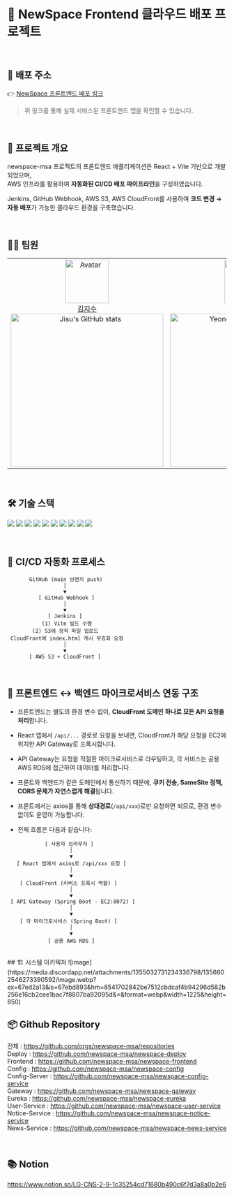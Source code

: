 # 🎯 NewSpace Frontend 클라우드 배포 프로젝트

<br/>

## 🚀 배포 주소

👉 [NewSpace 프론트엔드 배포 링크](http://d1wvssrshiud2m.cloudfront.net)

> 위 링크를 통해 실제 서비스된 프론트엔드 앱을 확인할 수 있습니다.

<br/>

## 📌 프로젝트 개요

newspace-msa 프로젝트의 프론트엔드 애플리케이션은 React + Vite 기반으로 개발되었으며,  
AWS 인프라를 활용하여 **자동화된 CI/CD 배포 파이프라인**을 구성하였습니다.

Jenkins, GitHub Webhook, AWS S3, AWS CloudFront를 사용하여 **코드 변경 → 자동 배포**가 가능한 클라우드 환경을 구축했습니다.

<br/>

## 👩‍💻 팀원

<table>
    <tr>
        <!-- 첫 번째 팀원 -->
        <td align="center" width="50%">
            <img src="https://avatars.githubusercontent.com/js4939" alt="Avatar" width="100px"/><br/>
            <a href="https://github.com/js4939">김지수</a>
            <br/>
            <img src="https://github-readme-stats.vercel.app/api?username=js4939&show_icons=true&theme=transparent" alt="Jisu's GitHub stats" width="350px"/>
        </td>
        <!-- 두 번째 팀원 -->
        <td align="center" width="50%">
            <img src="https://avatars.githubusercontent.com/Y0ungse" alt="Avatar" width="100px"/><br/>
            <a href="https://github.com/Y0ungse">유영서</a>
            <br/>
            <img src="https://github-readme-stats.vercel.app/api?username=Y0ungse&show_icons=true&theme=transparent" alt="Yeongseo's GitHub stats" width="350px"/>
        </td>
    </tr>
</table>
<br/>

## 🛠️ 기술 스택

<img src="https://img.shields.io/badge/HTML5-E34F26?style=for-the-badge&logo=HTML5&logoColor=white"> <img src="https://img.shields.io/badge/CSS3-1572B6?style=for-the-badge&logo=CSS3&logoColor=white"> <img src="https://img.shields.io/badge/JavaScript-F7DF1E?style=for-the-badge&logo=JavaScript&logoColor=black"> <img src="https://img.shields.io/badge/React-61DAFB?style=for-the-badge&logo=React&logoColor=black"> <img src="https://img.shields.io/badge/Vite-646CFF?style=for-the-badge&logo=Vite&logoColor=white"> <img src="https://img.shields.io/badge/Figma-F24E1E?style=for-the-badge&logo=Figma&logoColor=white">
<img src="https://img.shields.io/badge/Jenkins-D24939?style=for-the-badge&logo=Jenkins&logoColor=white"> <img src="https://img.shields.io/badge/GitHub_Webhook-181717?style=for-the-badge&logo=github&logoColor=white"> <img src="https://img.shields.io/badge/AWS_S3-569A31?style=for-the-badge&logo=amazonaws&logoColor=white"> <img src="https://img.shields.io/badge/AWS_CloudFront-232F3E?style=for-the-badge&logo=amazonaws&logoColor=white">

<br/>

## 🧩 CI/CD 자동화 프로세스

```
       GitHub (main 브랜치 push)
                  │
                  ▼
          [ GitHub Webhook ]
                  │
                  ▼
             [ Jenkins ]
           (1) Vite 빌드 수행
        (2) S3에 정적 파일 업로드
 CloudFront에 index.html 캐시 무효화 요청
                  │
                  ▼
       [ AWS S3 + CloudFront ]
```

<br/>

## 📡 프론트엔드 ↔ 백엔드 마이크로서비스 연동 구조

- 프론트엔드는 별도의 환경 변수 없이, **CloudFront 도메인 하나로 모든 API 요청을 처리**합니다.

- React 앱에서 `/api/...` 경로로 요청을 보내면, CloudFront가 해당 요청을 EC2에 위치한 API Gateway로 프록시합니다.

- API Gateway는 요청을 적절한 마이크로서비스로 라우팅하고, 각 서비스는 공용 AWS RDS에 접근하여 데이터를 처리합니다.

- 프론트와 백엔드가 같은 도메인에서 통신하기 때문에, **쿠키 전송, SameSite 정책, CORS 문제가 자연스럽게 해결**됩니다.

- 프론트에서는 axios를 통해 **상대경로**(`/api/xxx`)로만 요청하면 되므로, 환경 변수 없이도 운영이 가능합니다.

- 전체 흐름은 다음과 같습니다:

```
            [ 사용자 브라우저 ]
                    │
                    ▼
   [ React 앱에서 axios로 /api/xxx 요청 ]
                    │
                    ▼
    [ CloudFront (리버스 프록시 역할) ]
                    │
                    ▼
 [ API Gateway (Spring Boot - EC2:8072) ]
                    │
                    ▼
    [ 각 마이크로서비스 (Spring Boot) ]
                    │
                    ▼
             [ 공용 AWS RDS ]
```

<br/>
## 🏗️ 시스템 아키텍처
![image](https://media.discordapp.net/attachments/1355032731234336798/1356602546273390592/image.webp?ex=67ed2a13&is=67ebd893&hm=8541702842be7512cbdcaf4b94296d582b256e16cb2cee1bac7f8807ba92095d&=&format=webp&width=1225&height=850)

<br/>

## 📦 Github Repository
전체 : https://github.com/orgs/newspace-msa/repositories
<br>
Deploy : https://github.com/newspace-msa/newspace-deploy
<br>
Frontend : https://github.com/newspace-msa/newspace-frontend
<br>
Config : https://github.com/newspace-msa/newspace-config
<br>
Config-Server : https://github.com/newspace-msa/newspace-config-service
<br>
Gateway : https://github.com/newspace-msa/newspace-gateway
<br>
Eureka : https://github.com/newspace-msa/newspace-eureka
<br>
User-Service : https://github.com/newspace-msa/newspace-user-service
<br>
Notice-Service : https://github.com/newspace-msa/newspace-notice-service
<br>
News-Service : https://github.com/newspace-msa/newspace-news-service

<br/>

## 📚 Notion
https://www.notion.so/LG-CNS-2-9-1c35254cd71680b490c6f7d3a8a0b2e6
